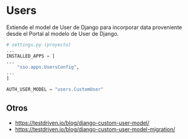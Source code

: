 # Users

Extiende el model de User de Django para incorporar data proveniente desde el Portal al modelo de User de Django.



```python
# settings.py (proyecto)
...
INSTALLED_APPS = [
...
    "sso.apps.UsersConfig",
...
]

AUTH_USER_MODEL = "users.CustomUser"
```


## Otros

- https://testdriven.io/blog/django-custom-user-model/
- https://testdriven.io/blog/django-custom-user-model-migration/
